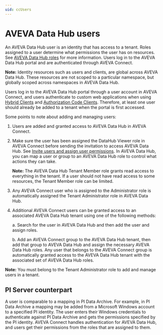 ```yaml
---
uid: ccUsers
---
```


# AVEVA Data Hub users

An AVEVA Data Hub user is an identity that has access to a tenant. Roles assigned to a user determine what permissions the user has on resources. See [AVEVA Data Hub roles](xref:ccRoles) for more information. Users log in to the AVEVA Data Hub portal and are authenticated through AVEVA Connect.

**Note:** Identity resources such as users and clients, are global across AVEVA Data Hub. These resources are not scoped to a particular namespace, but globally scoped across namespaces in AVEVA Data Hub.

Users log in to the AVEVA Data Hub portal through a user account in AVEVA Connect, and users authenticate to custom web applications when using [Hybrid Clients](xref:ccClients#hybrid-client) and [Authorization Code Clients](xref:ccClients#authorization-code-client). Therefore, at least one user should already be added to a tenant when the portal is first accessed.

Some points to note about adding and managing users:

1. Users are added and granted access to AVEVA Data Hub in AVEVA Connect.

2. Make sure the user has been assigned the DataHub Viewer role in AVEVA Connect before sending the invitation to access AVEVA Data Hub. See [Invite users and assign user permissions](xref:invite-users). In AVEVA Data Hub, you can map a user or group to an AVEVA Data Hub role to control what actions they can take.

   **Note:** The AVEVA Data Hub Tenant Member role grants read access to everything in the tenant. If a user should not have read access to some resources, the Tenant Member role can be limited.

3. Any AVEVA Connect user who is assigned to the Administrator role is automatically assigned the Tenant Administrator role in AVEVA Data Hub.

4. Additional AVEVA Connect users can be granted access to an associated AVEVA Data Hub tenant using one of the following methods:

   a. Search for the user in AVEVA Data Hub and then add the user and assign roles. 

   b. Add an AVEVA Connect group to the AVEVA Data Hub tenant, then add that group to AVEVA Data Hub and assign the necessary AVEVA Data Hub roles. Any user that belongs to the AVEVA Connect group is automatically granted access to the AVEVA Data Hub tenant with the associated set of AVEVA Data Hub roles.

**Note:** You must belong to the Tenant Administrator role to add and manage users in a tenant.

## <a name="users-pi-server"></a>PI Server counterpart

A user is comparable to a mapping in PI Data Archive. For example, in PI Data Archive a mapping may be added from a Microsoft Windows account to a specified PI identity. The user enters their Windows credentials to authenticate against PI Data Archive and gets the permissions specified by the PI identity. AVEVA Connect handles authentication for AVEVA Data Hub, and users get their permissions from the roles that are assigned to them.
